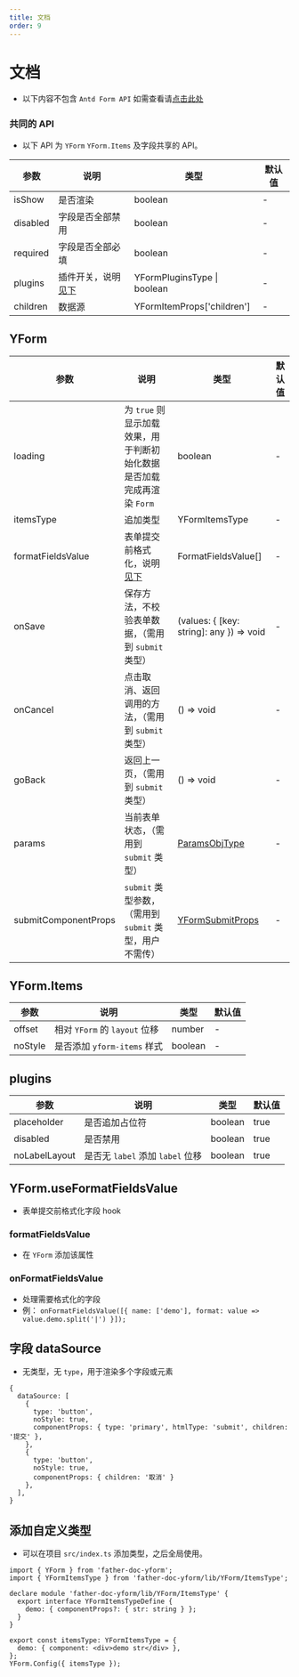 ```yaml
---
title: 文档
order: 9
---
```


# 文档

- 以下内容不包含 `Antd Form API` 如需查看请[点击此处](https://next.ant.design/components/form-cn/#API)

### 共同的 API

- 以下 API 为 `YForm` `YForm.Items` 及字段共享的 API。

| 参数     | 说明                           | 类型                        | 默认值 |
| -------- | ------------------------------ | --------------------------- | ------ |
| isShow   | 是否渲染                       | boolean                     | -      |
| disabled | 字段是否全部禁用               | boolean                     | -      |
| required | 字段是否全部必填               | boolean                     | -      |
| plugins  | 插件开关，说明[见下](#plugins) | YFormPluginsType \| boolean | -      |
| children | 数据源                         | YFormItemProps['children']  | -      |

## YForm

| 参数 | 说明 | 类型 | 默认值 |
| --- | --- | --- | --- |
| loading | 为 `true` 则显示加载效果，用于判断初始化数据是否加载完成再渲染 `Form` | boolean | - |
| itemsType | 追加类型 | YFormItemsType | - |
| formatFieldsValue | 表单提交前格式化，说明[见下](#formatFieldsValue) | FormatFieldsValue[] | - |
| onSave | 保存方法，不校验表单数据，（需用到 `submit` 类型） | (values: { [key: string]: any }) => void | - |
| onCancel | 点击取消、返回调用的方法，（需用到 `submit` 类型） | () => void | - |
| goBack | 返回上一页，（需用到 `submit` 类型） | () => void | - |
| params | 当前表单状态，（需用到 `submit` 类型） | <a href="#/hooks?anchor=paramsobjtype">ParamsObjType</a> | - |
| submitComponentProps | `submit` 类型参数，（需用到 `submit` 类型，用户不需传） | <a href="#/other-type/submit?anchor=api">YFormSubmitProps</a> | - |

## YForm.Items

| 参数    | 说明                          | 类型    | 默认值 |
| ------- | ----------------------------- | ------- | ------ |
| offset  | 相对 `YForm` 的 `layout` 位移 | number  | -      |
| noStyle | 是否添加 `yform-items` 样式   | boolean | -      |

## plugins

| 参数          | 说明                             | 类型    | 默认值 |
| ------------- | -------------------------------- | ------- | ------ |
| placeholder   | 是否追加占位符                   | boolean | true   |
| disabled      | 是否禁用                         | boolean | true   |
| noLabelLayout | 是否无 `label` 添加 `label` 位移 | boolean | true   |

## YForm.useFormatFieldsValue

- 表单提交前格式化字段 hook

### formatFieldsValue

- 在 `YForm` 添加该属性

### onFormatFieldsValue

- 处理需要格式化的字段
- 例： `onFormatFieldsValue([{ name: ['demo'], format: value => value.demo.split('|') }]);`

## 字段 dataSource

- 无类型，无 `type`，用于渲染多个字段或元素

```tsx | pure
{
  dataSource: [
    {
      type: 'button',
      noStyle: true,
      componentProps: { type: 'primary', htmlType: 'submit', children: '提交' },
    },
    {
      type: 'button',
      noStyle: true,
      componentProps: { children: '取消' }
    },
  ],
}
```

## 添加自定义类型

- 可以在项目 `src/index.ts` 添加类型，之后全局使用。

```tsx | pure
import { YForm } from 'father-doc-yform';
import { YFormItemsType } from 'father-doc-yform/lib/YForm/ItemsType';

declare module 'father-doc-yform/lib/YForm/ItemsType' {
  export interface YFormItemsTypeDefine {
    demo: { componentProps?: { str: string } };
  }
}

export const itemsType: YFormItemsType = {
  demo: { component: <div>demo str</div> },
};
YForm.Config({ itemsType });
```
